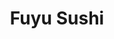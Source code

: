 ---
layout: place
title: "Fuyu Sushi"
permalink: /colorado/aurora/fuyu-sushi.html
stateAbbr: CO
stateName: Colorado
cityName: Aurora
seo:
  name: "Fuyu Sushi"
  type: Restaurant
  links: http://fuyusushi.com/
description: "Fuyu Sushi serves delicious sushi in Aurora, Colorado. Try fresh Japanese dishes for a great dining experience. "
place_id: ChIJYQwbgqmJbIcRNHTYBvRky3E
photos:
  - name: >-
      places/ChIJYQwbgqmJbIcRNHTYBvRky3E/photos/AeeoHcKG-fc-qSDxa9zpUZIoP3d0VMwEpf4mGyT89FSXcbWv2VX6AQ22-sH2dWKFlB-zy_Onwylm_G8j4s1OUJ1V4G9ApFXw0YHa0AofxF1ChgZllOZ68aUFUR3-biqvYfszloOh8HG6y-jfVnuv2W0tH0pH-fzF42-EIkyhpU4SZPkeX9lSmCk7mG2vsvjp6hL_p4qifFhT0R5S-fYQhCk1yBzd52ZpAGyijCoxa6Ov0Y6JSP8dI6R6AkdKEn9svhHMs8NhbNbTbO0SziivND0IfmEdRWUBeJJVUV4uVkylBHIWdCmc6LVQh8ua5jBxaWHKEYnRZyHnmACMYj7oyer9Le_iNuQRqJ9FPFQ-fGOobUBngkB90qfKq5HmmJXPS88q4NBTywbLw54j9D1S9aGsut8G4ADQlQcBWRE7zC_VqiEtKrDY
    widthPx: 3302
    heightPx: 1486
    authorAttributions:
      - displayName: John Huynh
        uri: https://maps.google.com/maps/contrib/107985455637243587483
        photoUri: >-
          https://lh3.googleusercontent.com/a-/ALV-UjX-WXo8FZiIgebUlYyfgVeeB4qudg72z53502YY16XQFuILFAM=s100-p-k-no-mo
    flagContentUri: >-
      https://www.google.com/local/imagery/report/?cb_client=maps_api_places.places_api&image_key=!1e10!2sCIHM0ogKEICAgICl1puggwE&hl=en-US
    googleMapsUri: >-
      https://www.google.com/maps/place//data=!3m4!1e2!3m2!1sCIHM0ogKEICAgICl1puggwE!2e10!4m2!3m1!1s0x876c89a9821b0c61:0x71cb64f406d87434
  - name: >-
      places/ChIJYQwbgqmJbIcRNHTYBvRky3E/photos/AeeoHcL_U6FpSW5L76Fz25jN3nHQehtnj6x-wlxOMpnnFv_L5BdtMDQtXGj92bs_ZKoujEcxZ1Q_N2RhR_MKDSbiBvVGgOBTihvCVHx-4EI4u05COzeF7Fv8OqnIDTwGiaQccVvLEifTaGoIf5EFOh7dGx4XCARPT9C2xMa6n05IikvAQ6oSLvmg9TRO7HG8uKTJSp4lAZ-kmIoj1CwywuR8yvmbNeJzAgzDuSyxBTnHpzqgDsF-6Zsny7EokFiDXAg2_PJlm5lj6O73dlWruvUVdA48Uaw7ZMs5Qt-TsEdeY0yzhg
    widthPx: 1920
    heightPx: 861
    authorAttributions:
      - displayName: Fuyu Sushi
        uri: https://maps.google.com/maps/contrib/108205169171798838976
        photoUri: >-
          https://lh3.googleusercontent.com/a-/ALV-UjV2avXlkJmt7vLkiy5-LUP-Pp6VVzMsORvZaG2e5wbM5Rp9tbo=s100-p-k-no-mo
    flagContentUri: >-
      https://www.google.com/local/imagery/report/?cb_client=maps_api_places.places_api&image_key=!1e10!2sAF1QipNYtwa_xlGaIrj1GEcHurtqlFvSE9le_M6E-SwW&hl=en-US
    googleMapsUri: >-
      https://www.google.com/maps/place//data=!3m4!1e2!3m2!1sAF1QipNYtwa_xlGaIrj1GEcHurtqlFvSE9le_M6E-SwW!2e10!4m2!3m1!1s0x876c89a9821b0c61:0x71cb64f406d87434
  - name: >-
      places/ChIJYQwbgqmJbIcRNHTYBvRky3E/photos/AeeoHcLwcchDMdsS5nwNsBR3CH_FVh6SyGbcMnu8iVJDmZZMudjaZ9JSZfzIn-DC5OZ_3fDP3Z8Tr-ygmP2qpOxzNfKDRDKA9AjnBwDM-aZgBquAmku834V3-8AD-IihGM7Asfu0pmqoI5lO60naNAHsoMelEJfQ1phTLgfjk_61SmjR9VKYoJ-wwztBKjTKej7-4175eo7qES547U3Vc9w-lV2wsCQp9gO7I_ztMK-1ap2wyQtstOyfm4wgP3aik2VsFyiczRdiO76sqBb8VCqVCxCbwGQ8rZioeV0EXPeLg6MnmuDlqje1CHhS9pFHNTCtAkH2cjG8YD0gf2wUPToYVx0a9TI1DCWyewZg-ZJsmJssrgAR9xhRuLEXI5dsBolHTFRgQeU1ucDb2KXnFcGqEcNhHchMEYApKQ9VFhPMkjVsQLjK
    widthPx: 3000
    heightPx: 4000
    authorAttributions:
      - displayName: patrick westlund
        uri: https://maps.google.com/maps/contrib/108636827340739321536
        photoUri: >-
          https://lh3.googleusercontent.com/a-/ALV-UjUqyjmRk775g5jSD8dTjaAE0U4eeEVun58vaw0TFrPyANK2Y8Eo=s100-p-k-no-mo
    flagContentUri: >-
      https://www.google.com/local/imagery/report/?cb_client=maps_api_places.places_api&image_key=!1e10!2sCIHM0ogKEICAgIDdxsiQtgE&hl=en-US
    googleMapsUri: >-
      https://www.google.com/maps/place//data=!3m4!1e2!3m2!1sCIHM0ogKEICAgIDdxsiQtgE!2e10!4m2!3m1!1s0x876c89a9821b0c61:0x71cb64f406d87434
  - name: >-
      places/ChIJYQwbgqmJbIcRNHTYBvRky3E/photos/AeeoHcLJCl1aII6TK8rCk1W3mEc0uJNfevT6YQ96-MigsTTOIRdNUqXb85rZyWnqVhJzvrTG3HyWhGtU2JJHcE-kFdk1BWE1W1Nrsq43twJ5wL2wMKebZiPRyhdLuYlo2h-aTHAIF8pgHYwf88wWldIrf2V78nDzTKsinbX-hbFv4bcPAD6i9ZwzWx8bk-C9q_9DLD4SPcfp6qx11uiW7Rkeout1glUpENDWRA3ynSuZXYcL1N6tsnW7Fde43w91xG-4uRwQipAlVW6M5GQ7C7y6ag07OgjiqVyfp4eLTGaX5W01su3e4qW1uE0iJOKtTHRnRuOVmgHM3aAAgRjFbLF_juYepFumQ3zPbeRPJzrg7ibXF35-MIdU1_Aaj0Dneru_BewE-Fp6Df0wxz0sMSpu31DTPRBvJChEZ6ThR9aC2IA
    widthPx: 4800
    heightPx: 3600
    authorAttributions:
      - displayName: Jeremy Easley
        uri: https://maps.google.com/maps/contrib/111037791871865183431
        photoUri: >-
          https://lh3.googleusercontent.com/a-/ALV-UjW1XirRx80jZphso8xc4rmv_ovnc5W8rObl7DTlgAUbN04CxCo0HA=s100-p-k-no-mo
    flagContentUri: >-
      https://www.google.com/local/imagery/report/?cb_client=maps_api_places.places_api&image_key=!1e10!2sCIHM0ogKEICAgICz9vvSbA&hl=en-US
    googleMapsUri: >-
      https://www.google.com/maps/place//data=!3m4!1e2!3m2!1sCIHM0ogKEICAgICz9vvSbA!2e10!4m2!3m1!1s0x876c89a9821b0c61:0x71cb64f406d87434
  - name: >-
      places/ChIJYQwbgqmJbIcRNHTYBvRky3E/photos/AeeoHcKlvvEyuaipHjOPMB9hOwVl-9hVwwZHVkIMPDFIyETE-SWeOZC8K_znrg7odmGd8Yn0smTjIkrUcUJcPR9P3GGPJcgKfxGVSzb6wB_FFu3XH_w7pBIBzyRXzPnTttV-q2qC7LQUDe5Zljk96kvCQjNKLoL0kCOfASTf4C218UZd2eYCyURQhaBKeegJGOBa61RYF80s2XjsNyBU6tt4KgjufeenOSLDXWfpt-eCnFa_115N8LbRRlMN6FDczSdfYaNKXdBxi5q0pPWpXPl-fuz3DkJtuusl32-UPzRhLqAPcwtEIF9ZbATSY6KlZ5rkcbdNUMv0GlqrG4UiwnpmHQ_QxcgmYRVjx4J8QS7UNdRHo0_KpNBPO4Wb_wtzZJjc8IJC4fuSkY73E9UJ-tn23VM6Ip8azlHqycL67lLOqPI
    widthPx: 3024
    heightPx: 4032
    authorAttributions:
      - displayName: Derek Milioni
        uri: https://maps.google.com/maps/contrib/108426899266884761592
        photoUri: >-
          https://lh3.googleusercontent.com/a/ACg8ocLmtKyqKPeVZTB3gC4glADyk_Dc9FB9-OXGBzRaD56MUkF6HA=s100-p-k-no-mo
    flagContentUri: >-
      https://www.google.com/local/imagery/report/?cb_client=maps_api_places.places_api&image_key=!1e10!2sCIHM0ogKEICAgIDT2ZmPbg&hl=en-US
    googleMapsUri: >-
      https://www.google.com/maps/place//data=!3m4!1e2!3m2!1sCIHM0ogKEICAgIDT2ZmPbg!2e10!4m2!3m1!1s0x876c89a9821b0c61:0x71cb64f406d87434
  - name: >-
      places/ChIJYQwbgqmJbIcRNHTYBvRky3E/photos/AeeoHcI_CkxaTrKhYfTPa6a7CB61XUNUpM5P4JDkE474uPvR-XSDdoxx-AcrC4iJuPc_i3qR1OxhqZjm9R-FU58eTkIWOiouLbomr0Ukig9Sjqn0HcyeJnVNbiwHcgwhWgXtW870AxQQPFLenil0X2JFsnmTesoA2ASgQDJqHd1HFOGyoRD668lv08XCx_5CVp_b325Iryx38_o1dKgMisCU_wI_FnPHQnz7QFOXacR5I-WtKxmXr77rf9mQyqLVutoygKCjflzJkKHwXUMqdAMGhat1scJ19hye4EfWvJLV3i6B8yC8NDru4qKAMJ6gnHbnFMd0ScsCOJ4Zxvk3eQCnbK-5BTBKyZ-0hfGTRIGpbRkV2z0lDxVS-fsSdTLoBBHtqn8s-w2OLHfZN5neksMCK56wi6YFasftu7GI9NpkF7Usmg
    widthPx: 4032
    heightPx: 3024
    authorAttributions:
      - displayName: S W
        uri: https://maps.google.com/maps/contrib/100280031787569303424
        photoUri: >-
          https://lh3.googleusercontent.com/a-/ALV-UjWl-K6wzwlTM_ePo0ssLpEizczUR1hNR_mNp5m_YvJ_KuhdRb9_=s100-p-k-no-mo
    flagContentUri: >-
      https://www.google.com/local/imagery/report/?cb_client=maps_api_places.places_api&image_key=!1e10!2sCIHM0ogKEICAgICLqomYNg&hl=en-US
    googleMapsUri: >-
      https://www.google.com/maps/place//data=!3m4!1e2!3m2!1sCIHM0ogKEICAgICLqomYNg!2e10!4m2!3m1!1s0x876c89a9821b0c61:0x71cb64f406d87434
  - name: >-
      places/ChIJYQwbgqmJbIcRNHTYBvRky3E/photos/AeeoHcK5Mokz8-k0KqBEKNLw0mBADHz4sZm_2Tjf1ToCbYhSi0ZtyuLzmamt-Vf-knKmGVg5wGaHMz99DpovfG7HKmP_j0nyk4_L1hm02zLwTjZ5pvYqp1kXCRA5yo0_gVBzR5WlC9B4t7ZMoU-ica3-ZudkBy99Egj1BeUeju9YLSCff755E4pgzmeVy-9Z5vBMrtIjlVaqZmV56yIxcuPWkIWAMo6U_hV6PVenjss1Q_ChIY8avWaJKPQ0VGIZIyT4m0sESTeOa3Umz4au1IoWtwXwkxydx4sznALc-dppqN8F6Rt6pqb2FINTW_JnnUpas2Ez7K4WsQV017SaImvMsJvsMMjF0HuB-DGPb9-37emrMTALqKVf5kEBKXg_1xGLqwii-sDCfar2Y6yqtLS0DnK32wbZAYFJWwbs39QcTxBDUGE
    widthPx: 3024
    heightPx: 4032
    authorAttributions:
      - displayName: Jeremy Easley
        uri: https://maps.google.com/maps/contrib/111037791871865183431
        photoUri: >-
          https://lh3.googleusercontent.com/a-/ALV-UjW1XirRx80jZphso8xc4rmv_ovnc5W8rObl7DTlgAUbN04CxCo0HA=s100-p-k-no-mo
    flagContentUri: >-
      https://www.google.com/local/imagery/report/?cb_client=maps_api_places.places_api&image_key=!1e10!2sCIHM0ogKEICAgICz9vvS7AE&hl=en-US
    googleMapsUri: >-
      https://www.google.com/maps/place//data=!3m4!1e2!3m2!1sCIHM0ogKEICAgICz9vvS7AE!2e10!4m2!3m1!1s0x876c89a9821b0c61:0x71cb64f406d87434
  - name: >-
      places/ChIJYQwbgqmJbIcRNHTYBvRky3E/photos/AeeoHcJO2jhxV4p_eJHQCYKG8hxM2Wur3dY1fiQpMny3hZIrOYv5cmf1oGX9LYJpmVQRWqs1bHabVTpk2XMw2l9ex9D0ZJ0MXlT2cS0iq8vsBqyVTiobqxZw9jomTabGRnIduaz9vnlTUx6nwM6qT9O1M9GIwP9WlFDKlPLyPABC-Geob8NXcLLYoOJ8l2PO3em9COC14h7dXYEXtgs_vUWTUNFZeJ7Ctx4d6uvrPmNqI0KTkWN1ziH-RPKB9rPfCbikmGeb5waQP_TckgX_YU30Mf4PyzuJijHJFS4aOB76UdftxKwB8PybqggK7CkJgdTrjD_QauZ79A660b8c_U4iiy15C6q_D01pXpJqsvhS1KLRUVJb9_lAhl57jWjoYdfrfn0BN9zANXSauH3gDWGHibFESAxaGiNz_WKMTPjVqBw
    widthPx: 4032
    heightPx: 3024
    authorAttributions:
      - displayName: Jeremy Easley
        uri: https://maps.google.com/maps/contrib/111037791871865183431
        photoUri: >-
          https://lh3.googleusercontent.com/a-/ALV-UjW1XirRx80jZphso8xc4rmv_ovnc5W8rObl7DTlgAUbN04CxCo0HA=s100-p-k-no-mo
    flagContentUri: >-
      https://www.google.com/local/imagery/report/?cb_client=maps_api_places.places_api&image_key=!1e10!2sCIHM0ogKEICAgICz9vvSLA&hl=en-US
    googleMapsUri: >-
      https://www.google.com/maps/place//data=!3m4!1e2!3m2!1sCIHM0ogKEICAgICz9vvSLA!2e10!4m2!3m1!1s0x876c89a9821b0c61:0x71cb64f406d87434
  - name: >-
      places/ChIJYQwbgqmJbIcRNHTYBvRky3E/photos/AeeoHcLCY0im7pvzh0obnXOUJWXTaAkLxDP3QwCDWmgiTjM4ZXOt-DzM44zmFtsLezMg01PUpvyHeXEt_tohOyC5Hk-Vqedpcvo5OMQ0hK92XU4W1fxQEtfe1XGFgODQ8XuXjLWmANWWo-HBpgy8_qDBtKNanihclTSOYh7vTrisE2sk2PPCcoFbsYMEFX2-qnUxsmeULWrQ35NM56vgJX3vRwI6VG7HbRf2Jc2_Gq6apTz7flwM1yxDxuH5wOzYDuR7o33G5fgkfwx_le-o1Txq-dScraGZb550rwZzruiUSFzczOeWdIM1mMgF861UT01U96jedfP_QQrRtVarOdvXKKo14Dq8ao5rLYS5-ifR_99suJ1v5HqhwiW_QMPk0UQWsPoy6bPvjHC6mjBUf2ZaOKgwFeoGgaUXXi2JH5lSjpzfZA
    widthPx: 1080
    heightPx: 1920
    authorAttributions:
      - displayName: Ken Lee
        uri: https://maps.google.com/maps/contrib/115619107049285459977
        photoUri: >-
          https://lh3.googleusercontent.com/a/ACg8ocLgdKZN83vNGzEcgvRBzMyZ_h706vlaLdvcCIoO90PIFZ5CxQ=s100-p-k-no-mo
    flagContentUri: >-
      https://www.google.com/local/imagery/report/?cb_client=maps_api_places.places_api&image_key=!1e10!2sCIHM0ogKEICAgID9uenBGg&hl=en-US
    googleMapsUri: >-
      https://www.google.com/maps/place//data=!3m4!1e2!3m2!1sCIHM0ogKEICAgID9uenBGg!2e10!4m2!3m1!1s0x876c89a9821b0c61:0x71cb64f406d87434
  - name: >-
      places/ChIJYQwbgqmJbIcRNHTYBvRky3E/photos/AeeoHcJMn4SY3b7SAxP_oO3JKY7rSMAAMj05CgDh-mVo3nz58u6VJ2qsqTjLn4uz1pYaDkanFGdrJjlO8QYrje8gPAtZM119GCewEHGUeWYmKLr0vHTNs8opEH7BvT_p7QDysY5eurSySsMi3SCPwmnZvpETFb5oszU3Rn0Ax_tt9RdAsyxC4PAsiWLlKhTEwW3IKdulEdHl5uJs1JUpOMb8P6_e7f91VXiQD5XqZddr_3tRqn8fjRgH6gfEwj816QxnZeiZNE2isKJwF0YnuGyj9UgDCkEHQZJ5D5fxegq55rxz8B4bKlioXvXkg8H3IqegpW3aX8REcQGjgfzKgw8LcPxnCqCOZUgMpimWlL-31nDdn_4p_0_06d-9QLVEuJw3KPcshQajgFOpU4wNitjowmYZB5tTg9vC0kJ5pdSKCs4nhmty
    widthPx: 4000
    heightPx: 3000
    authorAttributions:
      - displayName: Darya Chistyakova
        uri: https://maps.google.com/maps/contrib/110969104785306339741
        photoUri: >-
          https://lh3.googleusercontent.com/a-/ALV-UjUFUpBrtohm-kPB4_yHKPu987YMhmAFSL7rSEch_lCVZgAB_1By=s100-p-k-no-mo
    flagContentUri: >-
      https://www.google.com/local/imagery/report/?cb_client=maps_api_places.places_api&image_key=!1e10!2sCIHM0ogKEICAgICrvPyA-QE&hl=en-US
    googleMapsUri: >-
      https://www.google.com/maps/place//data=!3m4!1e2!3m2!1sCIHM0ogKEICAgICrvPyA-QE!2e10!4m2!3m1!1s0x876c89a9821b0c61:0x71cb64f406d87434
address: 16911 E Quincy Ave A4, Aurora, CO 80015, USA
street: 16911 E Quincy Ave A4
city: Aurora
state: CO
zip: '80015'
country: USA
neighborhood: null
latitude: '39.640184'
longitude: '-104.790994'
accessibility_options:
  wheelchairAccessibleParking: true
  wheelchairAccessibleEntrance: true
  wheelchairAccessibleRestroom: true
  wheelchairAccessibleSeating: true
business_status: OPERATIONAL
name: Fuyu Sushi
google_maps_links:
  directionsUri: >-
    https://www.google.com/maps/dir//''/data=!4m7!4m6!1m1!4e2!1m2!1m1!1s0x876c89a9821b0c61:0x71cb64f406d87434!3e0
  placeUri: https://maps.google.com/?cid=8199758545807766580
  writeAReviewUri: >-
    https://www.google.com/maps/place//data=!4m3!3m2!1s0x876c89a9821b0c61:0x71cb64f406d87434!12e1
  reviewsUri: >-
    https://www.google.com/maps/place//data=!4m4!3m3!1s0x876c89a9821b0c61:0x71cb64f406d87434!9m1!1b1
  photosUri: >-
    https://www.google.com/maps/place//data=!4m3!3m2!1s0x876c89a9821b0c61:0x71cb64f406d87434!10e5
primary_type: Japanese Restaurant
opening_hours:
  regular: null
  current: null
secondary_opening_hours:
  regular:
    weekdayDescriptions: null
    type: null
  current:
    weekdayDescriptions: null
    type: null
phone: (303) 997-5869
price_level: PRICE_LEVEL_MODERATE
price_range: $20 &ndash; $30
rating: '4.8'
rating_count: 211
website: http://fuyusushi.com/
reviews: null
parking_options: null
payment_options: null
allow_dogs: null
curbside_pickup: null
delivery: null
dine_in: null
good_for_children: null
good_for_groups: null
good_for_sports: null
live_music: null
menu_for_children: null
outdoor_seating: null
reservable: null
restroom: null
serves_beer: null
serves_breakfast: null
serves_brunch: null
serves_cocktails: null
serves_coffee: null
serves_dinner: null
serves_dessert: null
serves_lunch: null
serves_vegetarian_food: null
serves_wine: null
takeout: null
summary: null

---